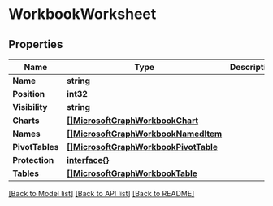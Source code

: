 # WorkbookWorksheet

## Properties

Name | Type | Description | Notes
------------ | ------------- | ------------- | -------------
**Name** | **string** |  | [optional] 
**Position** | **int32** |  | [optional] 
**Visibility** | **string** |  | [optional] 
**Charts** | [**[]MicrosoftGraphWorkbookChart**](microsoft.graph.workbookChart.md) |  | [optional] 
**Names** | [**[]MicrosoftGraphWorkbookNamedItem**](microsoft.graph.workbookNamedItem.md) |  | [optional] 
**PivotTables** | [**[]MicrosoftGraphWorkbookPivotTable**](microsoft.graph.workbookPivotTable.md) |  | [optional] 
**Protection** | [**interface{}**](.md) |  | [optional] 
**Tables** | [**[]MicrosoftGraphWorkbookTable**](microsoft.graph.workbookTable.md) |  | [optional] 

[[Back to Model list]](../README.md#documentation-for-models) [[Back to API list]](../README.md#documentation-for-api-endpoints) [[Back to README]](../README.md)



